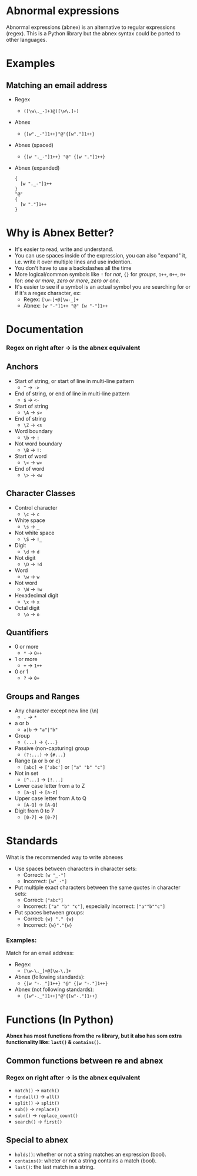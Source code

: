 # Abnormal expressions
Abnormal expressions (abnex) is an alternative to regular expressions (regex).
This is a Python library but the abnex syntax could be ported to other languages.

# Examples
## Matching an email address
- Regex
  - `([\w\._-]+)@([\w\.]+)`
- Abnex
  - `{[w"._-"]1++}"@"{[w"."]1++}`
- Abnex (spaced)
  - `{[w "._-"]1++} "@" {[w "."]1++}`

- Abnex (expanded)
  ```
  {
    [w "._-"]1++
  }
  "@"
  {
    [w "."]1++
  }
  ```

# Why is Abnex Better?
- It's easier to read, write and understand.
- You can use spaces inside of the expression, you can also "expand" it, i.e. write it over multiple lines and use indention.
- You don't have to use a backslashes all the time
- More logical/common symbols like `!` for _not_, `{}` for _groups_, `1++`, `0++`, `0+` for: _one or more_, _zero or more_, _zero or one_.
- It's easier to see if a symbol is an actual symbol you are searching for or if it's a regex character, ex:
  - Regex: `[\w-]+@[\w-_]+`
  - Abnex: `[w "-"]1++ "@" [w "-"]1++`

# Documentation
### Regex on right after -> is the abnex equivalent
## Anchors
- Start of string, or start of line in multi-line pattern
  - `^` -> `->`
- End of string, or end of line in multi-line pattern
  - `$` -> `<-`
- Start of string
  - `\A` -> `s>`
- End of string
  - `\Z` -> `<s`
- Word boundary
  - `\b` -> `:`
- Not word boundary
  - `\B` -> `!:`
- Start of word
  - `\<` -> `w>`
- End of word
  - `\>` -> `<w`

## Character Classes
- Control character
  - `\c` -> `c`
- White space
  - `\s` -> `_`
- Not white space
  - `\S` -> `!_`
- Digit
  - `\d` -> `d`
- Not digit
  - `\D` -> `!d`
- Word
  - `\w` -> `w`
- Not word
  - `\W` -> `!w`
- Hexade­cimal digit
  - `\x` -> `x`
- Octal digit
  - `\o` -> `o`

## Quantifiers
- 0 or more
  - `*` -> `0++`
- 1 or more
  - `+` -> `1++`
- 0 or 1
  - `?` -> `0+`

## Groups and Ranges
- Any character except new line (\n)
  - `.` -> `*`
- a or b
  - `a|b` -> `"a"|"b"`
- Group
  - `(...)` -> `{...}`
- Passive (non-c­apt­uring) group
  - `(?:...)` -> `{#...}`
- Range (a or b or c)
  - `[abc]` -> `['abc']` or `["a" "b" "c"]`
- Not in set
  - `[^...]` -> `[!...]`
- Lower case letter from a to Z
  - `[a-q]` -> `[a-z]`
- Upper case letter from A to Q
  - `[A-Q]` -> `[A-Q]`
- Digit from 0 to 7
  - `[0-7]` -> `[0-7]`

# Standards
What is the recommended way to write abnexes

- Use spaces between characters in character sets:
  - Correct: `[w "_-"]`
  - Incorrect: `[w"_-"]`
- Put multiple exact characters between the same quotes in character sets:
  - Correct: `["abc"]`
  - Incorrect: `["a" "b" "c"]`, especially incorrect: `["a""b""c"]`
- Put spaces between groups:
  - Correct: `{w} "." {w}`
  - Incorrect: `{w}"."{w}`

### Examples:
Match for an email address:
- Regex:
  - `[\w-\._]+@[\w-\.]+`
- Abnex (following standards):
  - `{[w "-._"]1++} "@" {[w "-."]1++}`
- Abnex (not following standards):
  - `{[w"-._"]1++}"@"{[w"-."]1++}`
  
# Functions (In Python)
__Abnex has most functions from the `re` library, but it also has som extra functionality like: `last()` & `contains()`.__

## Common functions between re and abnex
### Regex on right after -> is the abnex equivalent
- `match()` -> `match()`
- `findall()` -> `all()`
- `split()` -> `split()`
- `sub()` -> `replace()`
- `subn()` -> `replace_count()`
- `search()` -> `first()`
## Special to abnex
- `holds()`: whether or not a string matches an expression (bool).
- `contains()`: wheter or not a string contains a match (bool).
- `last()`: the last match in a string.
